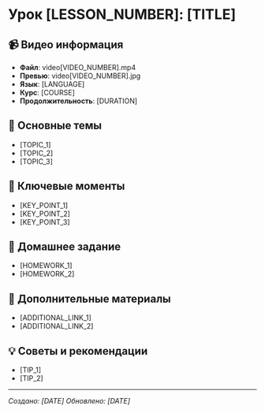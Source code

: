 # Урок [LESSON_NUMBER]: [TITLE]

## 📹 Видео информация
- **Файл**: video[VIDEO_NUMBER].mp4
- **Превью**: video[VIDEO_NUMBER].jpg
- **Язык**: [LANGUAGE]
- **Курс**: [COURSE]
- **Продолжительность**: [DURATION]

## 🎯 Основные темы
- [TOPIC_1]
- [TOPIC_2]
- [TOPIC_3]

## 🔑 Ключевые моменты
- [KEY_POINT_1]
- [KEY_POINT_2]
- [KEY_POINT_3]

## 📝 Домашнее задание
- [HOMEWORK_1]
- [HOMEWORK_2]

## 🔗 Дополнительные материалы
- [ADDITIONAL_LINK_1]
- [ADDITIONAL_LINK_2]

## 💡 Советы и рекомендации
- [TIP_1]
- [TIP_2]

---
*Создано: [DATE]*
*Обновлено: [DATE]*
